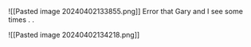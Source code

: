![[Pasted image 20240402133855.png]]
Error that Gary and I see some times . . 

![[Pasted image 20240402134218.png]]
